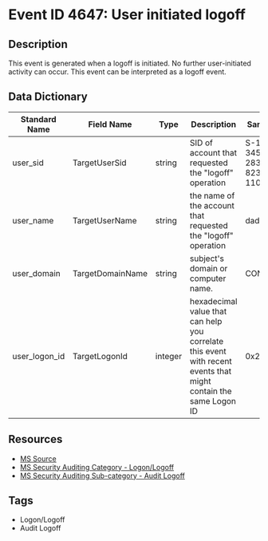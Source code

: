 # Event ID 4647: User initiated logoff

## Description
This event is generated when a logoff is initiated. No further user-initiated activity can occur. This event can be interpreted as a logoff event.

## Data Dictionary
|Standard Name|Field Name|Type|Description|Sample Value|
|---|---|---|---|---|
|user_sid|TargetUserSid|string|SID of account that requested the "logoff" operation|S-1-5-21-3457937927-2839227994-823803824-1104|
|user_name|TargetUserName|string|the name of the account that requested the "logoff" operation|dadmin|
|user_domain|TargetDomainName|string|subject's domain or computer name.|CONTOSO|
|user_logon_id|TargetLogonId|integer|hexadecimal value that can help you correlate this event with recent events that might contain the same Logon ID|0x29b379|

## Resources
* [MS Source](https://github.com/MicrosoftDocs/windows-itpro-docs/blob/master/windows/security/threat-protection/auditing/event-4647.md)
* [MS Security Auditing Category - Logon/Logoff](https://docs.microsoft.com/en-us/windows/security/threat-protection/auditing/advanced-security-audit-policy-settings#logonlogoff)
* [MS Security Auditing Sub-category - Audit Logoff](https://github.com/MicrosoftDocs/windows-itpro-docs/tree/master/windows/security/threat-protection/auditing/audit-logoff.md)

## Tags
* Logon/Logoff
* Audit Logoff
